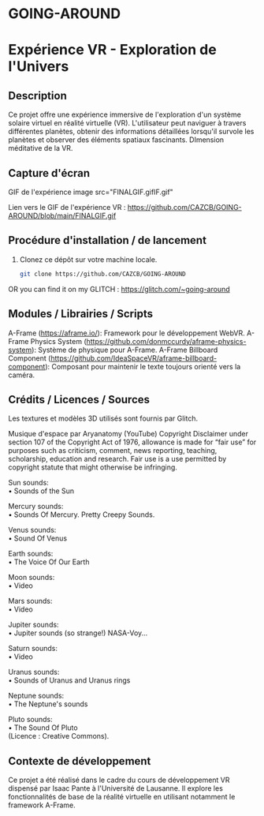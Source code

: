 # GOING-AROUND
# Expérience VR - Exploration de l'Univers

## Description
Ce projet offre une expérience immersive de l'exploration d'un système solaire virtuel en réalité virtuelle (VR). L'utilisateur peut naviguer à travers différentes planètes, obtenir des informations détaillées lorsqu'il survole les planètes et observer des éléments spatiaux fascinants.
DImension méditative de la VR.

## Capture d'écran
GIF de l'expérience
image src="FINALGIF.gifIF.gif"

Lien vers le GIF de l'expérience VR : https://github.com/CAZCB/GOING-AROUND/blob/main/FINALGIF.gif


## Procédure d'installation / de lancement
1. Clonez ce dépôt sur votre machine locale.
   ```bash
   git clone https://github.com/CAZCB/GOING-AROUND

OR you can find it on my GLITCH : https://glitch.com/~going-around


## Modules / Librairies / Scripts

A-Frame (https://aframe.io/): Framework pour le développement WebVR.
A-Frame Physics System (https://github.com/donmccurdy/aframe-physics-system): Système de physique pour A-Frame.
A-Frame Billboard Component (https://github.com/IdeaSpaceVR/aframe-billboard-component): Composant pour maintenir le texte toujours orienté vers la caméra.

## Crédits / Licences / Sources

Les textures et modèles 3D utilisés sont fournis par Glitch.

Musique d'espace par Aryanatomy (YouTube) 
Copyright Disclaimer under section 107 of the Copyright Act of 1976, allowance is made for “fair use” for purposes such as criticism, comment, news reporting, teaching, scholarship, education and research. Fair use is a use permitted by copyright statute that might otherwise be infringing.

Sun sounds:   
 • Sounds of the Sun  
 
Mercury sounds:   
 • Sounds Of Mercury. Pretty Creepy Sounds.  
 
Venus sounds:   
 • Sound Of Venus  
 
Earth sounds:   
 • The Voice Of Our Earth  
 
Moon sounds:   
 • Video  
 
Mars sounds:   
 • Video  
 
Jupiter sounds:   
 • Jupiter sounds (so strange!) NASA-Voy...  

Saturn sounds:   
 • Video  

Uranus sounds:   
 • Sounds of Uranus and Uranus rings  

Neptune sounds:   
 • The Neptune's sounds  

Pluto sounds:   
 • The Sound Of Pluto  
(Licence : Creative Commons).

## Contexte de développement

Ce projet a été réalisé dans le cadre du cours de développement VR dispensé par Isaac Pante à l'Université de Lausanne. Il explore les fonctionnalités de base de la réalité virtuelle en utilisant notamment le framework A-Frame.
